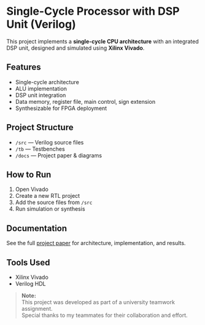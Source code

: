 # Single-Cycle Processor with DSP Unit (Verilog)

This project implements a **single-cycle CPU architecture** with an integrated DSP unit, designed and simulated using **Xilinx Vivado**.

## Features
- Single-cycle architecture
- ALU implementation
- DSP unit integration
- Data memory, register file, main control, sign extension
- Synthesizable for FPGA deployment

## Project Structure
- `/src` — Verilog source files
- `/tb` — Testbenches
- `/docs` — Project paper & diagrams

## How to Run
1. Open Vivado
2. Create a new RTL project
3. Add the source files from `/src`
4. Run simulation or synthesis

## Documentation
See the full [project paper](docs/Project_Report.pdf) for architecture, implementation, and results.

## Tools Used
- Xilinx Vivado
- Verilog HDL

> **Note:**  
> This project was developed as part of a university teamwork assignment.  
> Special thanks to my teammates for their collaboration and effort.

